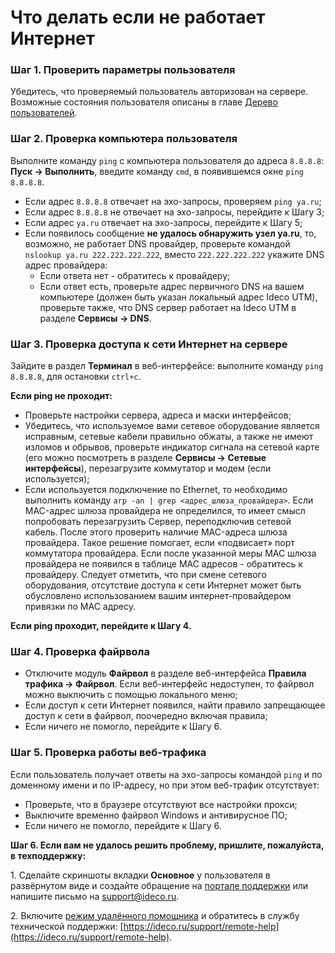 # Что делать если не работает Интернет

### Шаг 1. Проверить параметры пользователя

Убедитесь, что проверяемый пользователь авторизован на сервере. Возможные состояния пользователя описаны в главе [Дерево пользователей](../../settings/users/user-tree/).

### Шаг 2. Проверка компьютера пользователя

Выполните команду `ping` с компьютера пользователя до адреса `8.8.8.8`: **Пуск -> Выполнить**, введите команду `cmd`, в появившемся окне `ping 8.8.8.8`.

* Если адрес `8.8.8.8` отвечает на эхо-запросы, проверяем `ping ya.ru`;
* Если адрес `8.8.8.8` не отвечает на эхо-запросы, перейдите к Шагу 3;
* Если адрес `ya.ru` отвечает на эхо-запросы, перейдите к Шагу 5;
* Если появилось сообщение **не удалось обнаружить узел ya.ru**, то, возможно, не работает DNS провайдер, проверьте командой `nslookup ya.ru 222.222.222.222`, вместо `222.222.222.222` укажите DNS адрес провайдера:
  * Если ответа нет - обратитесь к провайдеру;
  * Если ответ есть, проверьте адрес первичного DNS на вашем компьютере (должен быть указан локальный адрес Ideco UTM), проверьте также, что DNS сервер работает на Ideco UTM в разделе **Сервисы -> DNS**.

### Шаг 3. Проверка доступа к сети Интернет на сервере

Зайдите в раздел **Терминал** в веб-интерфейсе: выполните команду `ping 8.8.8.8`, для остановки `ctrl+c`.

**Если ping не проходит:**

* Проверьте настройки сервера, адреса и маски интерфейсов;
* Убедитесь, что используемое вами сетевое оборудование является исправным, сетевые кабели правильно обжаты, а также не имеют изломов и обрывов, проверьте индикатор сигнала на сетевой карте (его можно посмотреть в разделе **Сервисы -> Сетевые интерфейсы**), перезагрузите коммутатор и модем (если используется);
* Если используется подключение по Ethernet, то необходимо выполнить команду `arp -an | grep <адрес_шлюза_провайдера>`. Если MAC-адрес шлюза провайдера не определился, то имеет смысл попробовать перезагрузить Сервер, переподключив сетевой кабель. После этого проверить наличие MAC-адреса шлюза провайдера. Такое решение помогает, если «подвисает» порт коммутатора провайдера. Если после указанной меры MAC шлюза провайдера не появился в таблице MAC адресов - обратитесь к провайдеру. Следует отметить, что при смене сетевого оборудования, отсутствие доступа к сети Интернет может быть обусловлено использованием вашим интернет-провайдером привязки по MAC адресу.

**Если ping проходит, перейдите к Шагу 4.**

### Шаг 4. Проверка файрвола

* Отключите модуль **Файрвол** в разделе веб-интерфейса **Правила трафика -> Файрвол**. Если веб-интерфейс недоступен, то файрвол можно выключить с помощью локального меню;
* Если доступ к сети Интернет появился, найти правило запрещающее доступ к сети в файрвол, поочередно включая правила;
* Если ничего не помогло, перейдите к Шагу 6.

### Шаг 5. Проверка работы веб-трафика

Если пользователь получает ответы на эхо-запросы командой `ping` и по доменному имени и по IP-адресу, но при этом веб-трафик отсутствует:

* Проверьте, что в браузере отсутствуют все настройки прокси;
* Выключите временно файрвол Windows и антивирусное ПО;
* Если ничего не помогло, перейдите к Шагу 6.

**Шаг 6. Если вам не удалось решить проблему, пришлите, пожалуйста, в техподдержку:**

1\. Сделайте скриншоты вкладки **Основное** у пользователя в развёрнутом виде и создайте обращение на [портале поддержки](https://help.ideco.ru/) или напишите письмо на support@ideco.ru.

2\. Включите [режим удалённого помощника](../../service/remote-assistant.md) и обратитесь в службу технической поддержки: [https://ideco.ru/support/remote-help](https://ideco.ru/support/remote-help).

